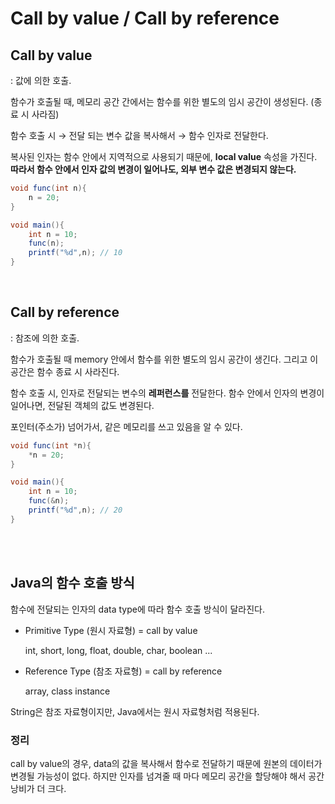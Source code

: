 # Call by value / Call by reference



## Call by value

: 값에 의한 호출.

함수가 호출될 때, 메모리 공간 간에서는 함수를 위한 별도의 임시 공간이 생성된다. (종료 시 사라짐) 

함수 호출 시 → 전달 되는 변수 값을 복사해서 → 함수 인자로 전달한다.

복사된 인자는 함수 안에서 지역적으로 사용되기 때문에, **local value** 속성을 가진다.  **따라서 함수 안에서 인자 값의 변경이 일어나도, 외부 변수 값은 변경되지 않는다.**

```java
void func(int n){
	n = 20;
}

void main(){
	int n = 10;
	func(n);
	printf("%d",n); // 10
}
```



</br>



## Call by reference

: 참조에 의한 호출.

함수가 호출될 때 memory 안에서 함수를 위한 별도의 임시 공간이 생긴다. 그리고 이 공간은 함수 종료 시 사라진다.

함수 호출 시, 인자로 전달되는 변수의 **레퍼런스를** 전달한다. 함수 안에서 인자의 변경이 일어나면, 전달된 객체의 값도 변경된다. 

포인터(주소가) 넘어가서, 같은 메모리를 쓰고 있음을 알 수 있다.

```java
void func(int *n){
	*n = 20;
}

void main(){
	int n = 10;
	func(&n);
	printf("%d",n); // 20
}
```

</br>

</br>

## Java의 함수 호출 방식

함수에 전달되는 인자의 data type에 따라 함수 호출 방식이 달라진다.

- Primitive Type (원시 자료형) = call by value

    int, short, long, float, double, char, boolean ...

- Reference Type (참조 자료형) = call by reference

    array, class instance

String은 참조 자료형이지만, Java에서는 원시 자료형처럼 적용된다.

### 정리

call by value의 경우, data의 값을 복사해서 함수로 전달하기 때문에 원본의 데이터가 변경될 가능성이 없다. 하지만 인자를 넘겨줄 때 마다 메모리 공간을 할당해야 해서 공간 낭비가 더 크다.